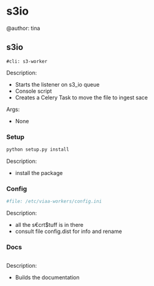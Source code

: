 # s3io


@author: tina

## s3io
```console
#cli: s3-worker
```
Description:

- Starts the listener on s3_io queue
- Console script
- Creates a Celery Task to move the file to ingest sace

Args:

- None

### Setup
```python
python setup.py install 
```
Description:

- install the package


### Config
```python
#file: /etc/viaa-workers/config.ini 
```
Description:

- all the s€crt$tuff is in there
- consult file config.dist for info and rename 

### Docs
```todo
```
Description:

- Builds the documentation



